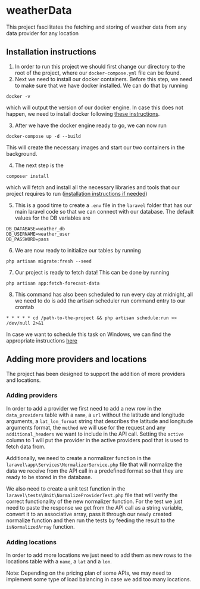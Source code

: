 # weatherData
This project fascilitates the fetching and storing of weather data from any data provider for any location
## Installation instructions
1. In order to run this project we should first change our directory to the root of the project, where our `docker-compose.yml` file can be found.
2. Next we need to install our docker containers. Before this step, we need to make sure that we have docker installed. We can do that by running
```
docker -v
```
which will output the version of our docker engine. In case this does not happen, we need to install docker following [these instructions](https://docs.docker.com/engine/install/).

3. After we have the docker engine ready to go, we can now run
```
docker-compose up -d --build
```
This will create the necessary images and start our two containers in the background.

4. The next step is the
```
composer install
```
which will fetch and install all the necessary libraries and tools that our project requires to run ([installation instructions if needed](https://getcomposer.org/download/))

5. This is a good time to create a `.env` file in the `laravel` folder that has our main laravel code so that we can connect with our database. The default values for the DB variables are
```
DB_DATABASE=weather_db
DB_USERNAME=weather_user
DB_PASSWORD=pass
```

6. We are now ready to initialize our tables by running
```
php artisan migrate:fresh --seed
```

7. Our project is ready to fetch data! This can be done by running
```
php artisan app:fetch-forecast-data
```

8. This command has also been scheduled to run every day at midnight, all we need to do is add the artisan scheduler run command entry to our crontab
```
* * * * * cd /path-to-the-project && php artisan schedule:run >> /dev/null 2>&1
```
In case we want to schedule this task on Windows, we can find the appropriate instructions [here](https://gist.github.com/Splode/94bfa9071625e38f7fd76ae210520d94)

## Adding more providers and locations
The project has been designed to support the addition of more providers and locations. 
### Adding providers
In order to add a provider we first need to add a new row in the `data_providers` table with a `name`, a `url` without the latitude and longitude arguments, a `lat_lon_format` string that describes the latitude and longitude arguments format, the `method` we will use for the request and any `additional_headers` we want to include in the API call. Setting the `active` column to 1 will put the provider in the active providers pool that is used to fetch data from.

Additionally, we need to create a normalizer function in the `laravel\app\Services\NormalizerService.php` file that will normalize the data we receive from the API call in a predefined format so that they are ready to be stored in the database.

We also need to create a unit test function in the `laravel\tests\Unit\NormalizeProviderTest.php` file that will verify the correct functionality of the new normalizer function. For the test we just need to paste the response we get from the API call as a string variable, convert it to an associative array, pass it through our newly created normalize function and then run the tests by feeding the result to the `isNormalizedArray` function.

### Adding locations
In order to add more locations we just need to add them as new rows to the locations table with a `name`, a `lat` and a `lon`. 

Note: Depending on the pricing plan of some APIs, we may need to implement some type of load balancing in case we add too many locations.
